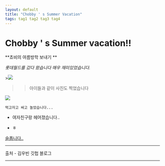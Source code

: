```yaml
---
layout: default
title: "Chobby ' s Summer Vacation"
tags: tag1 tag2 tag3 tag4
---
```


# Chobby ' s Summer vacation!!

**쵸비의 여름방학 보내기 **

<!-- <style>
    .content {
        background-size:cover;
        max-height:100vh;
    }
</style> -->

*롯데월드를 갔다 왔습니다 매우 재미있었습니다.*

<div class='content'>
    ><img src='https://scontent-icn1-1.xx.fbcdn.net/v/t1.0-9/68331913_1990571991042218_8015157161933930496_n.jpg?_nc_cat=102&_nc_oc=AQmMyvH5RlXEBtvySFh6Y4LbAUzCRYWDhfvGbqkkwbMIAf-gkGBWt8_7F_GWCa2V1g8&_nc_ht=scontent-icn1-1.xx&oh=fbc4311e4572d4765e9fdaa6f56494a0&oe=5E15521D'>
<div>

>>아이들과 같이 사진도 찍었습니다

<div class='content'>
    <img src='http://blogfiles.naver.net/MjAxOTAzMDFfNDUg/MDAxNTUxMzY4ODU1OTk3.6DZyh45bu3l_BN7j6IkBEgcPZWGXbPcIond3cFUw19Eg.xQDZOIEIi_O_wSkD4OmDLPCBeKrNGOKO3dHP5H9aFjYg.JPEG.rlaalswl7533/IMG_6468.JPG'>
<div>

`먹고자고 싸고 놀았습니다...`

- 여자친구랑 헤어졌습니다..

- ㅎ

[슬픕니다..](http://naver.com)
***
출처 - 김우빈 깃헙 블로그
***